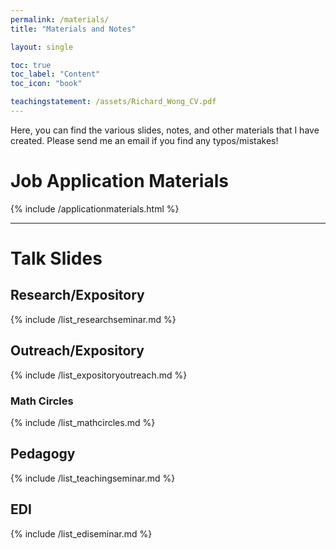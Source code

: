 ```yaml
---
permalink: /materials/
title: "Materials and Notes"

layout: single

toc: true
toc_label: "Content"
toc_icon: "book"

teachingstatement: /assets/Richard_Wong_CV.pdf
---
```


Here, you can find the various slides, notes, and other materials that I have created.   Please send me an email if you find any typos/mistakes!

<!--end_excerpt-->

# Job Application Materials

<div class="standoutlist" markdown="1">
{% include /applicationmaterials.html %}
</div>

<!--<div class="notice--warning">
{% include /jobmarket.md %}
</div>-->

<hr>

# Talk Slides



## Research/Expository

<div class="standoutlist" markdown="1">
{% include /list_researchseminar.md %}

</div>

## Outreach/Expository

<div class="standoutlist" markdown="1">
{% include /list_expositoryoutreach.md %}
</div>

### Math Circles

<div class="standoutlist" markdown="1">
{% include /list_mathcircles.md %}
</div>

## Pedagogy

<div class="standoutlist" markdown="1">
{% include /list_teachingseminar.md %}
</div>

## EDI

<div class="standoutlist" markdown="1">
{% include /list_ediseminar.md %}
</div>